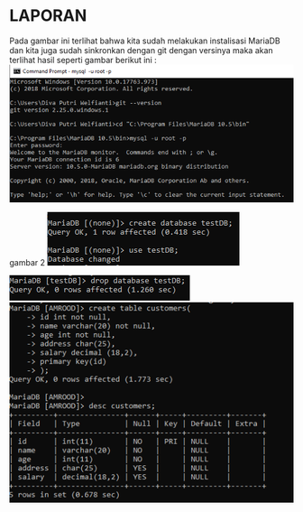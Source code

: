 # LAPORAN
Pada gambar ini terlihat bahwa kita sudah melakukan instalisasi MariaDB dan kita juga sudah sinkronkan dengan git dengan versinya
maka akan terlihat hasil seperti gambar berikut ini :
![pic-1](gambar/pic-1.png)

gambar 2
![pic-2](gambar/pic-2.png)

![pic-3](gambar/pic-3.png)
![pic-4](gambar/pic-4.png)